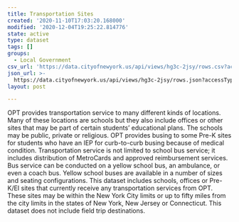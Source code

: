 ```yaml
---
title: Transportation Sites
created: '2020-11-10T17:03:20.168000'
modified: '2020-12-04T19:25:22.814776'
state: active
type: dataset
tags: []
groups:
  - Local Government
csv_url: 'https://data.cityofnewyork.us/api/views/hg3c-2jsy/rows.csv?accessType=DOWNLOAD'
json_url: >-
  https://data.cityofnewyork.us/api/views/hg3c-2jsy/rows.json?accessType=DOWNLOAD
layout: post

---
```

OPT provides transportation service to many different kinds of locations. Many of these locations are schools but they also include offices or other sites that may be part of certain students’ educational plans. The schools may be public, private or religious. OPT provides busing to some Pre-K sites for students who have an IEP for curb-to-curb busing because of medical condition. Transportation service is not limited to school bus service; it includes distribution of MetroCards and approved reimbursement services. Bus service can be conducted on a yellow school bus, an ambulance, or even a coach bus. Yellow school buses are available in a number of sizes and seating configurations. This dataset includes schools, offices or Pre-K/EI sites that currently receive any transportation services from OPT. These sites may be within the New York City limits or up to fifty miles from the city limits in the states of New York, New Jersey or Connecticut. This dataset does not include field trip destinations.
